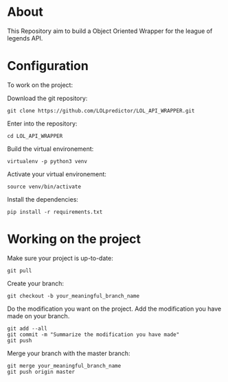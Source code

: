 # About
This Repository aim to build a Object Oriented Wrapper for the
league of legends API.

# Configuration
To work on the project:

Download the git repository:

```
git clone https://github.com/LOLpredictor/LOL_API_WRAPPER.git
```

Enter into the repository:
```
cd LOL_API_WRAPPER
```


Build the virtual environement:

```
virtualenv -p python3 venv
```

Activate your virtual environement:

```
source venv/bin/activate
```

Install the dependencies:

```
pip install -r requirements.txt
```

# Working on the project

Make sure your project is up-to-date:
```
git pull
```

Create your branch:
```
git checkout -b your_meaningful_branch_name
```

Do the modification you want on the project.
Add the modification you have made on your branch.
```
git add --all
git commit -m "Summarize the modification you have made"
git push
```

Merge your branch with the master branch:
```
git merge your_meaningful_branch_name
git push origin master
```